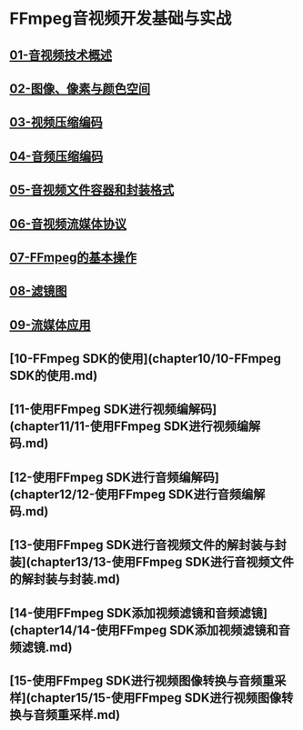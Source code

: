 # FFmpeg音视频开发基础与实战
## [01-音视频技术概述](chapter01/01-音视频技术概述.md)
## [02-图像、像素与颜色空间](chapter02/02-图像、像素与颜色空间.md)
## [03-视频压缩编码](chapter03/03-视频压缩编码.md)
## [04-音频压缩编码](chapter04/04-音频压缩编码.md)
## [05-音视频文件容器和封装格式](chapter05/05-音视频文件容器和封装格式.md)
## [06-音视频流媒体协议](chapter06/06-音视频流媒体协议.md)
## [07-FFmpeg的基本操作](chapter07/07-FFmpeg的基本操作.md)
## [08-滤镜图](chapter08/08-滤镜图.md)
## [09-流媒体应用](chapter09/09-流媒体应用.md)
## [10-FFmpeg SDK的使用](chapter10/10-FFmpeg SDK的使用.md)
## [11-使用FFmpeg SDK进行视频编解码](chapter11/11-使用FFmpeg SDK进行视频编解码.md)
## [12-使用FFmpeg SDK进行音频编解码](chapter12/12-使用FFmpeg SDK进行音频编解码.md)
## [13-使用FFmpeg SDK进行音视频文件的解封装与封装](chapter13/13-使用FFmpeg SDK进行音视频文件的解封装与封装.md)
## [14-使用FFmpeg SDK添加视频滤镜和音频滤镜](chapter14/14-使用FFmpeg SDK添加视频滤镜和音频滤镜.md)
## [15-使用FFmpeg SDK进行视频图像转换与音频重采样](chapter15/15-使用FFmpeg SDK进行视频图像转换与音频重采样.md)
